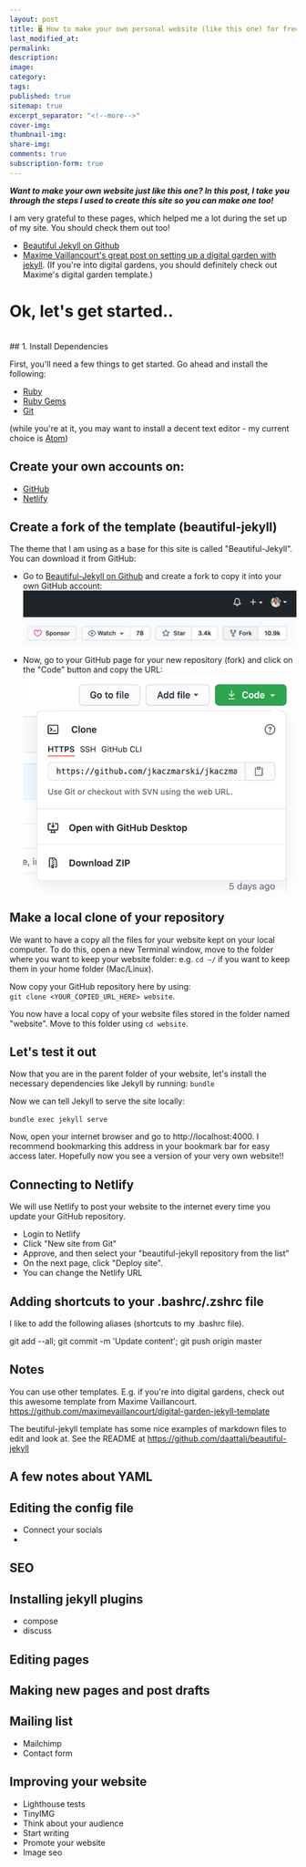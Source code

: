 ```yaml
---
layout: post
title: 🖥 How to make your own personal website (like this one) for free
last_modified_at: 
permalink: 
description: 
image: 
category: 
tags: 
published: true
sitemap: true
excerpt_separator: "<!--more-->"
cover-img: 
thumbnail-img: 
share-img: 
comments: true
subscription-form: true
---
```


_**Want to make your own website just like this one? In this post, I take you through the steps I used to create this site so you can make one too!**_

I am very grateful to these pages, which helped me a lot during the set up of my site. You should check them out too!  
- <a href="https://github.com/daattali/beautiful-jekyll" target="_blank">Beautiful Jekyll on Github</a>  
- <a href="https://maximevaillancourt.com/blog/setting-up-your-own-digital-garden-with-jekyll" target="_blank">Maxime Vaillancourt's great post on setting up a digital garden with jekyll</a>. (If you're into digital gardens, you should definitely check out Maxime's digital garden template.)

# Ok, let's get started.. 
<br>
## 1. Install Dependencies

First, you'll need a few things to get started. Go ahead and install the following:
- <a href="https://www.ruby-lang.org/en/" target="_blank">Ruby</a>  
- <a href="https://rubygems.org/" target="_blank">Ruby Gems</a>  
- <a href="https://git-scm.com/downloads" target="_blank">Git</a>  

(while you're at it, you may want to install a decent text editor - my current choice is <a href="https://atom.io/" target="_blank">Atom</a>)

## Create your own accounts on: 
- <a href="https://github.com/join" target="_blank">GitHub</a> 
- <a href="https://app.netlify.com/signup" target="_blank">Netlify</a> 

## Create a fork of the template (beautiful-jekyll)

The theme that I am using as a base for this site is called "Beautiful-Jekyll". You can download it from GitHub:  
- Go to <a href="https://github.com/daattali/beautiful-jekyll" target="_blank">Beautiful-Jekyll on Github</a> and create a fork to copy it into your own GitHub account: 
![](/_drafts/assets/how-to-make-your-own-personal-website-for-free-like-this-one-da7de7f4.png)

- Now, go to your GitHub page for your new repository (fork) and click on the "Code" button and copy the URL:
![](assets/how-to-make-your-own-personal-website-for-free-like-this-one-0a8f82a1.png)  
	 


## Make a local clone of your repository
We want to have a copy all the files for your website kept on your local computer. To do this, open a new Terminal window, move to the folder where you want to keep your website folder: e.g. `cd ~/` if you want to keep them in your home folder (Mac/Linux). 

Now copy your GitHub repository here by using:  
`git clone <YOUR_COPIED_URL_HERE> website`. 

You now have a local copy of your website files stored in the folder named "website". Move to this folder using `cd website`. 

## Let's test it out
Now that you are in the parent folder of your website, let's install the necessary dependencies like Jekyll by running: 
`bundle`

Now we can tell Jekyll to serve the site locally: 

`bundle exec jekyll serve`

Now, open your internet browser and go to http://localhost:4000. I recommend bookmarking this address in your bookmark bar for easy access later. Hopefully now you see a version of your very own website!!

## Connecting to Netlify
We will use Netlify to post your website to the internet every time you update your GitHub repository. 
- Login to Netlify
- Click "New site from Git"
- Approve, and then select your "beautiful-jekyll repository from the list"
- On the next page, click "Deploy site". 
- You can change the Netlify URL 

## Adding shortcuts to your .bashrc/.zshrc file
I like to add the following aliases (shortcuts to my .bashrc file). 

git add --all; git commit -m 'Update content'; git push origin master

## Notes 
You can use other templates. E.g. if you're into digital gardens, check out this awesome template from Maxime Vaillancourt. 
https://github.com/maximevaillancourt/digital-garden-jekyll-template

The beutiful-jekyll template has some nice examples of markdown files to edit and look at. See the README at https://github.com/daattali/beautiful-jekyll



## A few notes about YAML



## Editing the config file
- Connect your socials
- 

## SEO



## Installing jekyll plugins

- compose
- discuss


## Editing pages


## Making new pages and post drafts

## Mailing list 
- Mailchimp
- Contact form

## Improving your website
- Lighthouse tests
- TinyIMG
- Think about your audience
- Start writing
- Promote your website
- Image seo












